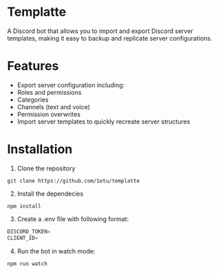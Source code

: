 # Templatte
A Discord bot that allows you to import and export Discord server templates, making it easy to backup and replicate server configurations.

# Features
 - Export server configuration including:
 - Roles and permissions
 - Categories
 - Channels (text and voice)
 - Permission overwrites
 - Import server templates to quickly recreate server structures

# Installation
1. Clone the repository
```shell
git clone https://github.com/1etu/templatte
```

2. Install the dependecies
```shell
npm install
```

3. Create a .env file with following format:
```js
DISCORD_TOKEN=
CLIENT_ID=
```

4. Run the bot in watch mode:
```shell
npm run watch
```
